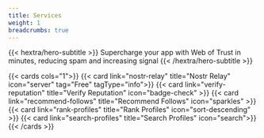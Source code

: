 ```yaml
---
title: Services
weight: 1
breadcrumbs: true
---
```

<div class="hx-mt-1 hx-mb-6">
{{< hextra/hero-subtitle >}}
Supercharge your app with Web of Trust in minutes, reducing spam and increasing signal
{{< /hextra/hero-subtitle >}}
</div>

{{< cards cols="1">}}
    {{< card link="nostr-relay" title="Nostr Relay" icon="server" tag="Free" tagType="info">}}
    {{< card link="verify-reputation" title="Verify Reputation" icon="badge-check" >}}
    {{< card link="recommend-follows" title="Recommend Follows" icon="sparkles" >}}
    {{< card link="rank-profiles" title="Rank Profiles" icon="sort-descending" >}}
    {{< card link="search-profiles" title="Search Profiles" icon="search">}}
{{< /cards >}}